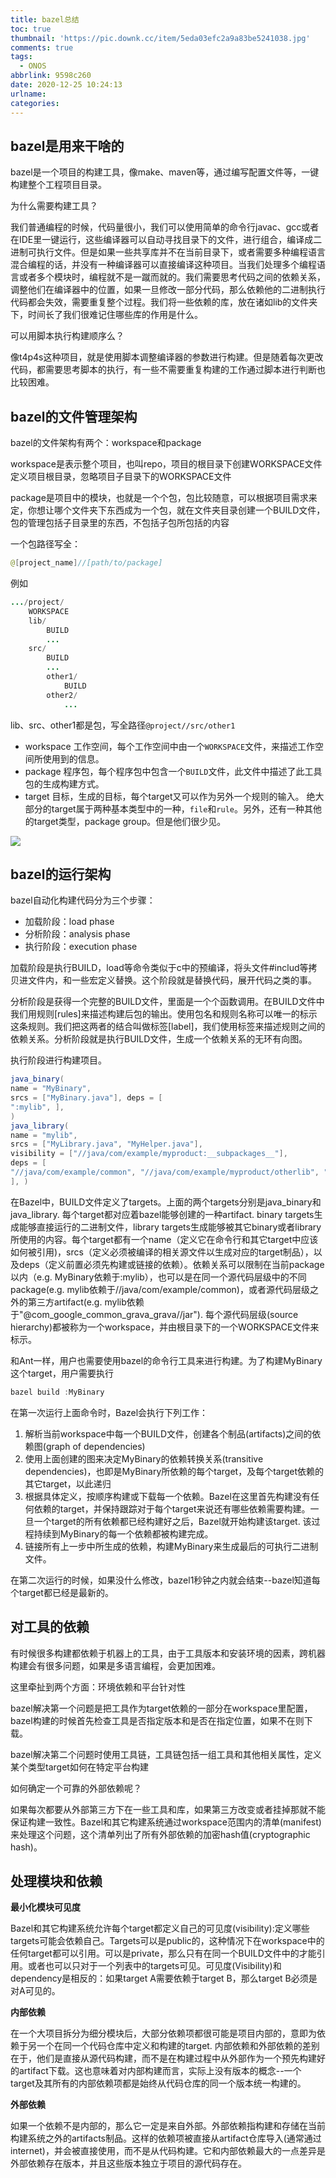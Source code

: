 ```yaml
---
title: bazel总结
toc: true
thumbnail: 'https://pic.downk.cc/item/5eda03efc2a9a83be5241038.jpg'
comments: true
tags:
  - ONOS
abbrlink: 9598c260
date: 2020-12-25 10:24:13
urlname:
categories:
---
```


## bazel是用来干啥的

bazel是一个项目的构建工具，像make、maven等，通过编写配置文件等，一键构建整个工程项目目录。

为什么需要构建工具？

我们普通编程的时候，代码量很小，我们可以使用简单的命令行javac、gcc或者在IDE里一键运行，这些编译器可以自动寻找目录下的文件，进行组合，编译成二进制可执行文件。但是如果一些共享库并不在当前目录下，或者需要多种编程语言混合编程的话，并没有一种编译器可以直接编译这种项目。当我们处理多个编程语言或者多个模块时，编程就不是一蹴而就的。我们需要思考代码之间的依赖关系，调整他们在编译器中的位置，如果一旦修改一部分代码，那么依赖他的二进制执行代码都会失效，需要重复整个过程。我们将一些依赖的库，放在诸如lib的文件夹下，时间长了我们很难记住哪些库的作用是什么。

可以用脚本执行构建顺序么？

像t4p4s这种项目，就是使用脚本调整编译器的参数进行构建。但是随着每次更改代码，都需要思考脚本的执行，有一些不需要重复构建的工作通过脚本进行判断也比较困难。

## bazel的文件管理架构

bazel的文件架构有两个：workspace和package

workspace是表示整个项目，也叫repo，项目的根目录下创建WORKSPACE文件定义项目根目录，忽略项目子目录下的WORKSPACE文件

package是项目中的模块，也就是一个个包，包比较随意，可以根据项目需求来定，你想让哪个文件夹下东西成为一个包，就在文件夹目录创建一个BUILD文件，包的管理包括子目录里的东西，不包括子包所包括的内容

一个包路径写全：

```java
@[project_name]//[path/to/package]
```

例如

```java
.../project/
	WORKSPACE
	lib/
		BUILD
		...
	src/
		BUILD
		...
		other1/
			BUILD
		other2/
			...
```

lib、src、other1都是包，写全路径`@project//src/other1`

- workspace 工作空间，每个工作空间中由一个`WORKSPACE`文件，来描述工作空间所使用到的信息。
- package 程序包，每个程序包中包含一个`BUILD`文件，此文件中描述了此工具包的生成构建方式。
- target 目标，生成的目标，每个target又可以作为另外一个规则的输入。
  绝大部分的target属于两种基本类型中的一种，`file`和`rule`。另外，还有一种其他的target类型，package group。但是他们很少见。

![](https://pic.downk.cc/item/5fe9b8913ffa7d37b301beb6.jpg)



## bazel的运行架构

bazel自动化构建代码分为三个步骤：

- 加载阶段：load phase
- 分析阶段：analysis phase
- 执行阶段：execution phase

加载阶段是执行BUILD，load等命令类似于c中的预编译，将头文件#includ等拷贝进文件内，和一些宏定义替换。这个阶段就是替换代码，展开代码之类的事。

分析阶段是获得一个完整的BUILD文件，里面是一个个函数调用。在BUILD文件中我们用规则[rules]来描述构建后包的输出。使用包名和规则名称可以唯一的标示这条规则。我们把这两者的结合叫做标签[label]，我们使用标签来描述规则之间的依赖关系。分析阶段就是执行BUILD文件，生成一个依赖关系的无环有向图。

执行阶段进行构建项目。

```java
java_binary(
name = "MyBinary",
srcs = ["MyBinary.java"], deps = [
":mylib", ],
)
java_library(
name = "mylib",
srcs = ["MyLibrary.java", "MyHelper.java"],
visibility = ["//java/com/example/myproduct:__subpackages__"],
deps = [
"//java/com/example/common", "//java/com/example/myproduct/otherlib", "@com_google_common_guava_guava//jar",
], )
```

在Bazel中，BUILD文件定义了targets。上面的两个targets分别是java_binary和java_library. 每个target都对应着bazel能够创建的一种artifact. binary targets生成能够直接运行的二进制文件，library targets生成能够被其它binary或者library所使用的内容。每个target都有一个name（定义它在命令行和其它target中应该如何被引用)，srcs（定义必须被编译的相关源文件以生成对应的target制品），以及deps（定义前置必须先构建或链接的依赖）。依赖关系可以限制在当前package以内（e.g. MyBinary依赖于:mylib），也可以是在同一个源代码层级中的不同package(e.g. mylib依赖于//java/com/example/common)，或者源代码层级之外的第三方artifact(e.g. mylib依赖于"@com_google_common_grava_grava//jar"). 每个源代码层级(source hierarchy)都被称为一个workspace，并由根目录下的一个WORKSPACE文件来标示。

和Ant一样，用户也需要使用bazel的命令行工具来进行构建。为了构建MyBinary这个target，用户需要执行

```java
bazel build :MyBinary
```

在第一次运行上面命令时，Bazel会执行下列工作：

1. 解析当前workspace中每一个BUILD文件，创建各个制品(artifacts)之间的依赖图(graph of dependencies)
2. 使用上面创建的图来决定MyBinary的依赖转换关系(transitive dependencies)，也即是MyBinary所依赖的每个target，及每个target依赖的其它target，以此递归
3. 根据具体定义，按顺序构建或下载每一个依赖。Bazel在这里首先构建没有任何依赖的target，并保持跟踪对于每个target来说还有哪些依赖需要构建。一旦一个target的所有依赖都已经构建好之后，Bazel就开始构建该target. 该过程持续到MyBinary的每一个依赖都被构建完成。
4. 链接所有上一步中所生成的依赖，构建MyBinary来生成最后的可执行二进制文件。

在第二次运行的时候，如果没什么修改，bazel1秒钟之内就会结束--bazel知道每个target都已经是最新的。

## 对工具的依赖

有时候很多构建都依赖于机器上的工具，由于工具版本和安装环境的因素，跨机器构建会有很多问题，如果是多语言编程，会更加困难。

这里牵扯到两个方面：环境依赖和平台针对性

bazel解决第一个问题是把工具作为target依赖的一部分在workspace里配置，bazel构建的时候首先检查工具是否指定版本和是否在指定位置，如果不在则下载。

bazel解决第二个问题时使用工具链，工具链包括一组工具和其他相关属性，定义某个类型target如何在特定平台构建

如何确定一个可靠的外部依赖呢？

如果每次都要从外部第三方下在一些工具和库，如果第三方改变或者挂掉那就不能保证构建一致性。Bazel和其它构建系统通过workspace范围内的清单(manifest)来处理这个问题，这个清单列出了所有外部依赖的加密hash值(cryptographic hash)。

## 处理模块和依赖

**最小化模块可见度**

Bazel和其它构建系统允许每个target都定义自己的可见度(visibility):定义哪些targets可能会依赖自己。Targets可以是public的，这种情况下在workspace中的任何target都可以引用。可以是private，那么只有在同一个BUILD文件中的才能引用。或者也可以只对于一个列表中的targets可见。可见度(Visibility)和dependency是相反的：如果target A需要依赖于target B，那么target B必须是对A可见的。

**内部依赖**

在一个大项目拆分为细分模块后，大部分依赖项都很可能是项目内部的，意即为依赖于另一个在同一个代码仓库中定义和构建的target. 内部依赖和外部依赖的差别在于，他们是直接从源代码构建，而不是在构建过程中从外部作为一个预先构建好的artifact下载。这也意味着对内部构建而言，实际上没有版本的概念--一个target及其所有的内部依赖项都是始终从代码仓库的同一个版本统一构建的。

**外部依赖**

如果一个依赖不是内部的，那么它一定是来自外部。外部依赖指构建和存储在当前构建系统之外的artifacts制品。这样的依赖项被直接从artifact仓库导入(通常通过internet)，并会被直接使用，而不是从代码构建。它和内部依赖最大的一点差异是外部依赖存在版本，并且这些版本独立于项目的源代码存在。